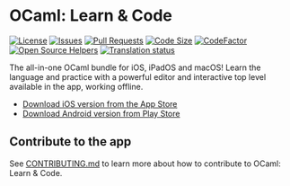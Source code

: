 # OCaml: Learn & Code

[![License](https://img.shields.io/github/license/NathanFallet/OCaml)](LICENSE)
[![Issues](https://img.shields.io/github/issues/NathanFallet/OCaml)]()
[![Pull Requests](https://img.shields.io/github/issues-pr/NathanFallet/OCaml)]()
[![Code Size](https://img.shields.io/github/languages/code-size/NathanFallet/OCaml)]()
[![CodeFactor](https://www.codefactor.io/repository/github/nathanfallet/ocaml/badge)](https://www.codefactor.io/repository/github/nathanfallet/ocaml)
[![Open Source Helpers](https://www.codetriage.com/nathanfallet/ocaml/badges/users.svg)](https://www.codetriage.com/nathanfallet/ocaml)
[![Translation status](http://weblate.groupe-minaste.org/widgets/ocaml/-/svg-badge.svg)](http://weblate.groupe-minaste.org/engage/ocaml/?utm_source=widget)

The all-in-one OCaml bundle for iOS, iPadOS and macOS! Learn the language and practice with a powerful editor and interactive top level available in the app, working offline.

- [Download iOS version from the App Store](https://apps.apple.com/app/ocaml-learn-code/id1547506826)
- [Download Android version from Play Store](https://play.google.com/store/apps/details?id=me.nathanfallet.ocaml)

## Contribute to the app

See [CONTRIBUTING.md](CONTRIBUTING.md) to learn more about how to contribute to OCaml: Learn & Code.
